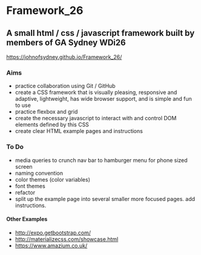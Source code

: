 # Framework_26

## A small html / css / javascript framework built by members of GA Sydney WDi26

https://johnofsydney.github.io/Framework_26/

### Aims
- practice collaboration using Git / GitHub
- create a CSS framework that is visually pleasing, responsive and adaptive, lightweight, has wide browser support, and is simple and fun to use
- practice flexbox and grid
- create the necessary javascript to interact with and control DOM elements defined by this CSS
- create clear HTML example pages and instructions


### To Do
- media queries to crunch nav bar to hamburger menu for phone sized screen
- naming convention
- color themes (color variables)
- font themes
- refactor
- split up the example page into several smaller more focused pages. add instructions.


#### Other Examples
- http://expo.getbootstrap.com/
- http://materializecss.com/showcase.html
- https://www.amazium.co.uk/
